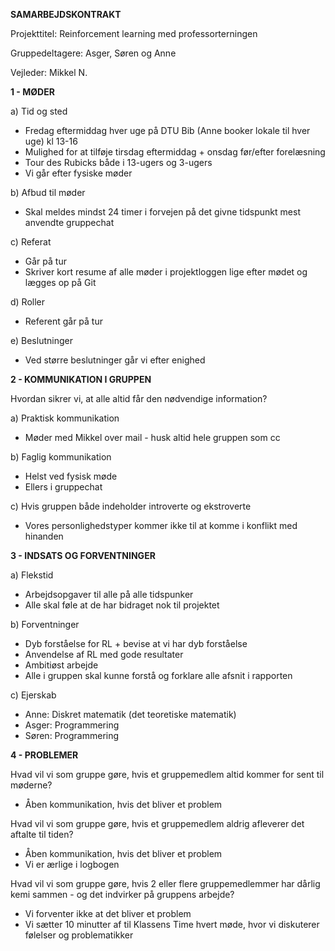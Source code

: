 **SAMARBEJDSKONTRAKT**

Projekttitel: Reinforcement learning med professorterningen

Gruppedeltagere: Asger, Søren og Anne

Vejleder: Mikkel N. 

**1 - MØDER**

a) Tid og sted
* Fredag eftermiddag hver uge på DTU Bib (Anne booker lokale til hver uge) kl 13-16
* Mulighed for at tilføje tirsdag eftermiddag + onsdag før/efter forelæsning 
* Tour des Rubicks både i 13-ugers og 3-ugers
* Vi går efter fysiske møder

b) Afbud til møder 
* Skal meldes mindst 24 timer i forvejen på det givne tidspunkt mest anvendte gruppechat

c) Referat 
* Går på tur 
* Skriver kort resume af alle møder i projektloggen lige efter mødet og lægges op på Git

d) Roller 
* Referent går på tur

e) Beslutninger 
* Ved større beslutninger går vi efter enighed


**2 - KOMMUNIKATION I GRUPPEN**

Hvordan sikrer vi, at alle altid får den nødvendige information?

a) Praktisk kommunikation 
* Møder med Mikkel over mail - husk altid hele gruppen som cc

b) Faglig kommunikation 
* Helst ved fysisk møde
* Ellers i gruppechat

c) Hvis gruppen både indeholder introverte og ekstroverte 
* Vores personlighedstyper kommer ikke til at komme i konflikt med hinanden

**3 - INDSATS OG FORVENTNINGER**

a) Flekstid 
* Arbejdsopgaver til alle på alle tidspunker
* Alle skal føle at de har bidraget nok til projektet

b) Forventninger 
* Dyb forståelse for RL + bevise at vi har dyb forståelse
* Anvendelse af RL med gode resultater
* Ambitiøst arbejde
* Alle i gruppen skal kunne forstå og forklare alle afsnit i rapporten

c) Ejerskab 
* Anne: Diskret matematik (det teoretiske matematik) 
* Asger: Programmering
* Søren: Programmering

**4 - PROBLEMER**

Hvad vil vi som gruppe gøre, hvis et gruppemedlem altid kommer for sent til møderne?
* Åben kommunikation, hvis det bliver et problem

Hvad vil vi som gruppe gøre, hvis et gruppemedlem aldrig afleverer det aftalte til tiden?
* Åben kommunikation, hvis det bliver et problem
* Vi er ærlige i logbogen

Hvad vil vi som gruppe gøre, hvis 2 eller flere gruppemedlemmer har dårlig kemi sammen - og det indvirker på gruppens arbejde?
* Vi forventer ikke at det bliver et problem
* Vi sætter 10 minutter af til Klassens Time hvert møde, hvor vi diskuterer følelser og problematikker
